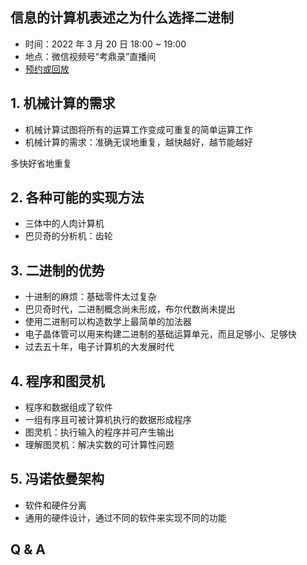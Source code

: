 ## 信息的计算机表述之为什么选择二进制

- 时间：2022 年 3 月 20 日 18:00 ~ 19:00
- 地点：微信视频号“考鼎录”直播间
- [预约或回放](#/grand-finale)

		
## 1. 机械计算的需求

* 机械计算试图将所有的运算工作变成可重复的简单运算工作
* 机械计算的需求：准确无误地重复，越快越好，越节能越好

多快好省地重复

		
## 2. 各种可能的实现方法

* 三体中的人肉计算机
* 巴贝奇的分析机：齿轮

		
## 3. 二进制的优势

* 十进制的麻烦：基础零件太过复杂
* 巴贝奇时代，二进制概念尚未形成，布尔代数尚未提出
* 使用二进制可以构造数学上最简单的加法器
* 电子晶体管可以用来构建二进制的基础运算单元，而且足够小、足够快
* 过去五十年，电子计算机的大发展时代

		
## 4. 程序和图灵机

* 程序和数据组成了软件
* 一组有序且可被计算机执行的数据形成程序
* 图灵机：执行输入的程序并可产生输出
* 理解图灵机：解决实数的可计算性问题

		
## 5. 冯诺依曼架构

* 软件和硬件分离
* 通用的硬件设计，通过不同的软件来实现不同的功能

		
## Q & A

